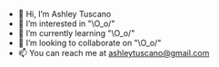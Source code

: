 - 👋 Hi, I’m Ashley Tuscano
- 👀 I’m interested in "\O_o/"
- 🌱 I’m currently learning "\O_o/"
- 💞️ I’m looking to collaborate on "\O_o/"
- 📫 You can reach me at ashleytuscano@gmail.com

<!---
AshleyTuscano/AshleyTuscano is a ✨ special ✨ repository because its `README.md` (this file) appears on your GitHub profile.
You can click the Preview link to take a look at your changes.
--->
